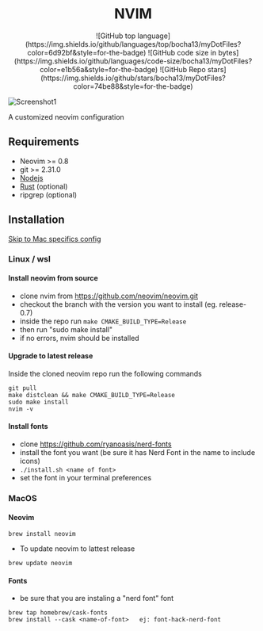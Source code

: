 <div align="center">
  <h1> NVIM </h1>
</div>
<div align="center">
![GitHub top language](https://img.shields.io/github/languages/top/bocha13/myDotFiles?color=6d92bf&style=for-the-badge)
![GitHub code size in bytes](https://img.shields.io/github/languages/code-size/bocha13/myDotFiles?color=e1b56a&style=for-the-badge)
![GitHub Repo stars](https://img.shields.io/github/stars/bocha13/myDotFiles?color=74be88&style=for-the-badge)
</div>

![Screenshot1](https://raw.githubusercontent.com/bocha13/myDotFiles/nvim/.github/screen.JPG)

A customized neovim configuration

## Requirements

- Neovim >= 0.8
- git >= 2.31.0
- [Nodejs](https://nodejs.org/en/)
- [Rust](https://rustup.rs/) (optional)
- ripgrep (optional)

## Installation

[Skip to Mac specifics config](#MacOS)

### Linux / wsl

#### Install neovim from source

- clone nvim from https://github.com/neovim/neovim.git
- checkout the branch with the version you want to install (eg. release-0.7)
- inside the repo run `make CMAKE_BUILD_TYPE=Release`
- then run "sudo make install"
- if no errors, nvim should be installed

#### Upgrade to latest release

Inside the cloned neovim repo run the following commands

```
git pull
make distclean && make CMAKE_BUILD_TYPE=Release
sudo make install
nvim -v
```

#### Install fonts

- clone https://github.com/ryanoasis/nerd-fonts
- install the font you want (be sure it has Nerd Font in the name to include icons)
- `./install.sh <name of font>`
- set the font in your terminal preferences

### MacOS

#### Neovim

```
brew install neovim
```

- To update neovim to lattest release

```
brew update neovim
```

#### Fonts

- be sure that you are instaling a "nerd font" font

```
brew tap homebrew/cask-fonts
brew install --cask <name-of-font>   ej: font-hack-nerd-font
```

